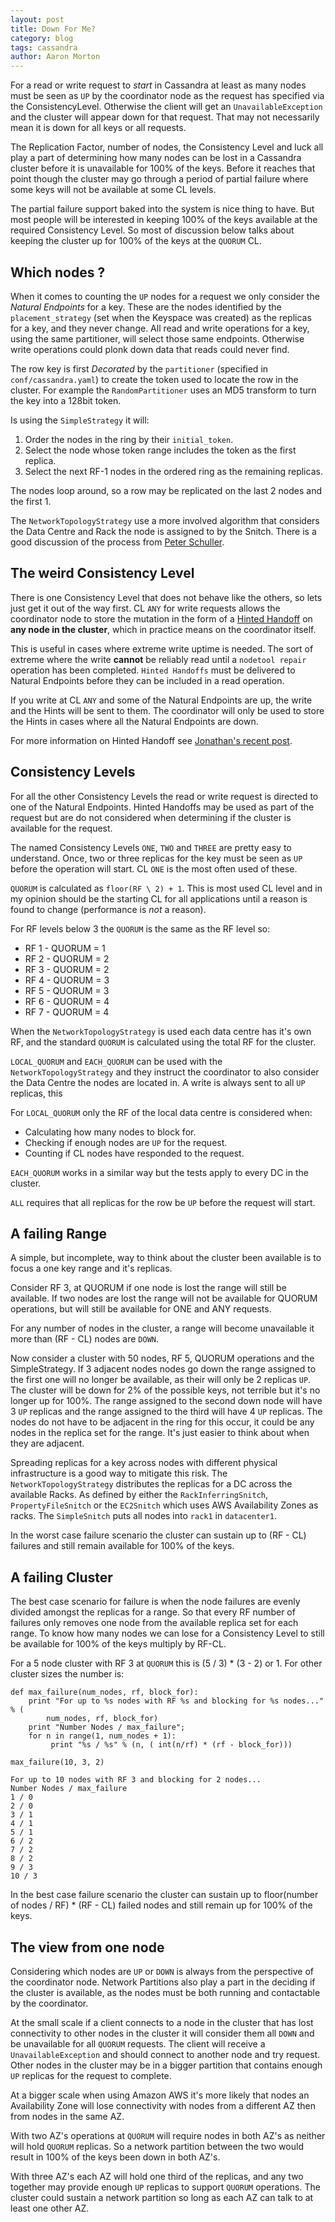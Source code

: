 ```yaml
---
layout: post
title: Down For Me?
category: blog
tags: cassandra
author: Aaron Morton
---
```


For a read or write request to *start* in Cassandra at least as many nodes must be seen as `UP` by the coordinator node as the request has specified via the ConsistencyLevel. Otherwise the client will get an `UnavailableException` and the cluster will appear down for that request. That may not necessarily mean it is down for all keys or all requests.

The Replication Factor, number of nodes, the Consistency Level and luck all play a part of determining how many nodes can be lost in a Cassandra cluster before it is unavailable for 100% of the keys. Before it reaches that point though the cluster may go through a period of partial failure where some keys will not be available at some CL levels.

The partial failure support baked into the system is nice thing to have. But most people will be interested in keeping 100% of the keys available at the required Consistency Level. So most of discussion below talks about keeping the cluster up for 100% of the keys at the `QUORUM` CL. 

## Which nodes ? 

When it comes to counting the `UP` nodes for a request we only consider the *Natural Endpoints* for a key. These are the nodes identified by the `placement_strategy` (set when the Keyspace was created) as the replicas for a key, and they never change. All read and write operations for a key, using the same partitioner, will select those same endpoints. Otherwise write operations could plonk down data that reads could never find.

The row key is first *Decorated* by the `partitioner` (specified in `conf/cassandra.yaml`) to create the token used to locate the row in the cluster. For example the `RandomPartitioner` uses an MD5 transform to turn the key into a 128bit token. 

Is using the `SimpleStrategy` it will:

1. Order the nodes in the ring by their `initial_token`. 
2. Select the node whose token range includes the token as the first replica. 
3. Select the next RF-1 nodes in the ordered ring as the remaining replicas.

The nodes loop around, so a row may be replicated on the last 2 nodes and the first 1.

The `NetworkTopologyStrategy` use a more involved algorithm that considers the Data Centre and Rack the node is assigned to by the Snitch. There is a good discussion of the process from [Peter Schuller](http://www.mail-archive.com/user@cassandra.apache.org/msg12092.html).

## The weird Consistency Level

There is one Consistency Level that does not behave like the others, so lets just get it out of the way first. CL `ANY` for write requests allows the coordinator node to store the mutation in the form of a [Hinted Handoff](http://wiki.apache.org/cassandra/HintedHandoff) on **any node in the cluster**, which in practice means on the coordinator itself.

This is useful in cases where extreme write uptime is needed. The sort of extreme where the write **cannot** be reliably read until a `nodetool repair` operation has been completed. `Hinted Handoffs` must be delivered to Natural Endpoints before they can be included in a read operation.

If you write at CL `ANY` and some of the Natural Endpoints are up, the write and the Hints will be sent to them. The coordinator will only be used to store the Hints in cases where all the Natural Endpoints are down.

For more information on Hinted Handoff see [Jonathan's recent post](http://www.datastax.com/dev/blog/understanding-hinted-handoff).

## Consistency Levels

For all the other Consistency Levels the read or write request is directed to one of the Natural Endpoints. Hinted Handoffs may be used as part of the request but are do not considered when determining if the cluster is available for the request.

The named Consistency Levels `ONE`, `TWO` and `THREE` are pretty easy to understand. Once, two or three replicas for the key must be seen as `UP` before the operation will start. CL `ONE` is the most often used of these.

`QUORUM` is calculated as `floor(RF \ 2) + 1`. This is most used CL level and in my opinion should be the starting CL for all applications until a reason is found to change (performance is *not* a reason).

For RF levels below 3 the `QUORUM` is the same as the RF level so:

* RF 1 - QUORUM =  1
* RF 2 - QUORUM =  2
* RF 3 - QUORUM =  2
* RF 4 - QUORUM =  3
* RF 5 - QUORUM =  3
* RF 6 - QUORUM =  4
* RF 7 - QUORUM =  4

When the `NetworkTopologyStrategy` is used each data centre has it's own RF, and the standard `QUORUM` is calculated using the total RF for the cluster. 

`LOCAL_QUORUM` and `EACH_QUORUM` can be used with the `NetworkTopologyStrategy` and they instruct the coordinator to also consider the Data Centre the nodes are located in. A write is always sent to all `UP` replicas, this 

For `LOCAL_QUORUM` only the RF of the local data centre is considered when:

* Calculating how many nodes to block for.
* Checking if enough nodes are `UP` for the request.
* Counting if CL nodes have responded to the request.

`EACH_QUORUM` works in a similar way but the tests apply to every DC in the cluster.

`ALL` requires that all replicas for the row be `UP` before the request will start.

## A failing Range

A simple, but incomplete, way to think about the cluster been available is to focus a one key range and it's replicas.

Consider RF 3, at QUORUM if one node is lost the range will still be available. If two nodes are lost the range will not be available for QUORUM operations, but will still be available for ONE and ANY requests. 

For any number of nodes in the cluster, a range will become unavailable it more than (RF - CL) nodes are `DOWN`.

Now consider a cluster with 50 nodes, RF 5, QUORUM operations and the SimpleStrategy. If 3 adjacent nodes nodes go down the range assigned to the first one will no longer be available, as their will only be 2 replicas `UP`. The cluster will be down for 2% of the possible keys, not terrible but it's no longer up for 100%. The range assigned to the second down node will have 3 `UP` replicas and the range assigned to the third will have 4 `UP` replicas. The nodes do not have to be adjacent in the ring for this occur, it could be any nodes in the replica set for the range. It's just easier to think about when they are adjacent.

Spreading replicas for a key across nodes with different physical infrastructure is a good way to mitigate this risk. The `NetworkTopologyStrategy` distributes the replicas for a DC across the available Racks. As defined by either the `RackInferringSnitch`, `PropertyFileSnitch` or the `EC2Snitch` which uses AWS Availability Zones as racks. The `SimpleSnitch` puts all nodes into `rack1` in `datacenter1`.

In the worst case failure scenario the cluster can sustain up to (RF - CL) failures and still remain available for 100% of the keys.

## A failing Cluster

The best case scenario for failure is when the node failures are evenly divided amongst the replicas for a range. So that every RF number of failures only removes one node from the available replica set for each range. To know how many nodes we can lose for a Consistency Level to still be available for 100% of the keys multiply by RF-CL. 

For a 5 node cluster with RF 3 at `QUORUM` this is (5 / 3) * (3 - 2) or 1. For other cluster sizes the number is:


    def max_failure(num_nodes, rf, block_for):
        print "For up to %s nodes with RF %s and blocking for %s nodes..." % (
            num_nodes, rf, block_for)
        print "Number Nodes / max_failure";
        for n in range(1, num_nodes + 1):
             print "%s / %s" % (n, ( int(n/rf) * (rf - block_for)))

    max_failure(10, 3, 2)

    For up to 10 nodes with RF 3 and blocking for 2 nodes...
    Number Nodes / max_failure
    1 / 0
    2 / 0
    3 / 1
    4 / 1
    5 / 1
    6 / 2
    7 / 2
    8 / 2
    9 / 3
    10 / 3
    
In the best case failure scenario the cluster can sustain up to floor(number of nodes / RF) * (RF - CL) failed nodes and still remain up for 100% of the keys.

## The view from one node

Considering which nodes are `UP` or `DOWN` is always from the perspective of the coordinator node. Network Partitions also play a part in the deciding if the cluster is available, as the nodes must be both running and contactable by the coordinator.

At the small scale if a client connects to a node in the cluster that has lost connectivity to other nodes in the cluster it will consider them all `DOWN` and be unavailable for all `QUORUM` requests. The client will receive a `UnavailableException` and should connect to another node and try request. Other nodes in the cluster may be in a bigger partition that contains enough `UP` replicas for the request to complete.

At a bigger scale when using Amazon AWS it's more likely that nodes an Availability Zone will lose connectivity with nodes from a different AZ then from nodes in the same AZ. 

With two AZ's operations at `QUORUM` will require nodes in both AZ's as neither will hold `QUORUM` replicas. So a network partition between the two would result in 100% of the keys been down in both AZ's.

With three AZ's each AZ will hold one third of the replicas, and any two together may provide enough `UP` replicas to support `QUORUM` operations. The cluster could sustain a network partition so long as each AZ can talk to at least one other AZ.

 